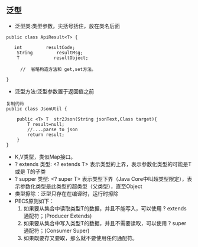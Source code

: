 ## 泛型
* 泛型类:类型参数，尖括号括住，放在类名后面
````
public class ApiResult<T> {

   int         resultCode;
    String         resultMsg;
    T             resultObject;
   
　　  //  省略构造方法和 get,set方法。
      
}
````
* 泛型方法:泛型参数置于返回值之前
````
复制代码
public class JsonUtil {
    
    public <T> T  str2Json(String jsonText,Class target){
        T result=null;
        //....parse to json 
        return result;
    }
}
````
* K,V类型，类似Map接口。
* ? extends 类型: <? extends T> 表示类型的上界，表示参数化类型的可能是T 或是 T的子类
* ? supper 类型: <? super T> 表示类型下界（Java Core中叫超类型限定），表示参数化类型是此类型的超类型（父类型），直至Object
* 类型擦除：泛型只存在在编译时，运行时擦除
* PECS原则如下：
  1. 如果要从集合中读取类型T的数据，并且不能写入，可以使用 ? extends 通配符；(Producer Extends)
  2. 如果要从集合中写入类型T的数据，并且不需要读取，可以使用 ? super 通配符；(Consumer Super)
  3. 如果既要存又要取，那么就不要使用任何通配符。
